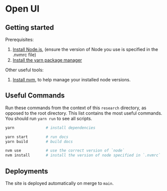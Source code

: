 # Open UI

## Getting started

Prerequisites:

1. [Install Node.js](https://nodejs.org), (ensure the version of Node you use is specified in the .nvmrc file)
2. [Install the yarn package manager](https://yarnpkg.com/getting-started/install)

Other useful tools:

1. [Install nvm](https://github.com/nvm-sh/nvm), to help manage your installed node versions.

## Useful Commands

Run these commands from the context of this `research` directory, as opposed to the root directory. This list contains the most useful commands. You should run `yarn run` to see all scripts.

```sh
yarn              # install dependencies

yarn start        # run docs
yarn build        # build docs

nvm use           # use the correct version of `node`
nvm install       # install the version of node specified in `.nvmrc`
```

## Deployments

The site is deployed automatically on merge to `main`.
